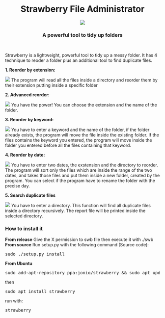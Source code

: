 <h1 align="center">Strawberry File Administrator</h1>

<p align="center">
  <img src="https://raw.githubusercontent.com/oneafter909/strawberryfileadministrator/master/media/home.png">
</p>

<h3 align="center">A powerful tool to tidy up folders</h2>

<br>

Strawberry is a lightweight, powerful tool to tidy up a messy folder. It has 4 technique to reoder a folder plus an additional tool to find duplicate files.
<br>

<b>1. Reorder by extension: </b></br>

<img src="https://raw.githubusercontent.com/oneafter909/strawberryfileadministrator/master/media/elementary.png">
The program will read all the files inside a directory and reorder them by their extension putting inside a specific folder

<b>2. Advanced reorder: </b></br>

<img src="https://raw.githubusercontent.com/oneafter909/strawberryfileadministrator/master/media/advanced.png">
You have the power! You can choose the extension and the name of the folder.

<b>3. Reorder by keyword:</b></br>

<img src="https://raw.githubusercontent.com/oneafter909/strawberryfileadministrator/master/media/keyword.png">
You have to enter a keyword and the name of the folder, if the folder already exists, the program will move the file inside the existing folder. If the files contains the keyword you entered, the program will move inside the folder you entered before all the files containing that keyword.

<b>4. Reorder by date:</b></br>

<img src="https://raw.githubusercontent.com/oneafter909/strawberryfileadministrator/master/media/byDate.png">
You have to enter two dates, the exstension and the directory to reorder. The program will sort only the files which are inside the range of the two dates, and takes those files and put them inside a new folder, created by the program. You can select if the program have to rename the folder with the precise day.

<b>5. Search duplicate files</b></br>

<img src="https://raw.githubusercontent.com/oneafter909/strawberryfileadministrator/master/media/findDuplicate.png">
You have to enter a directory. This function will find all duplicate files inside a directory recursively. The report file will be printed inside the selected directory.
<h3>How to install it</h3>
<b>From release</b>
Give the X permission to swb file then execute it with ./swb
<b>From source</b>
Run setup.py with the following command (Source code):
<pre>sudo ./setup.py install</pre>
<b>From Ubuntu</b>
<pre>sudo add-apt-repository ppa:jonio/strawberry && sudo apt update</pre>
then
<pre>sudo apt install strawberry</pre>
run with:
<pre>strawberry</pre>
